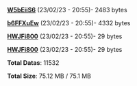 [**W5bEiiS6**](/data/W5bEiiS6.txt) (23/02/23 - 20:55)- 2483 bytes

[**b6FFXuEw**](/data/b6FFXuEw.txt) (23/02/23 - 20:55)- 4332 bytes

[**HWJFi800**](/data/HWJFi800.txt) (23/02/23 - 20:55)- 29 bytes

[**HWJFi800**](/data/HWJFi800.txt) (23/02/23 - 20:55)- 29 bytes

**Total Datas**: 11532

**Total Size**: 75.12 MB / 75.1 MB